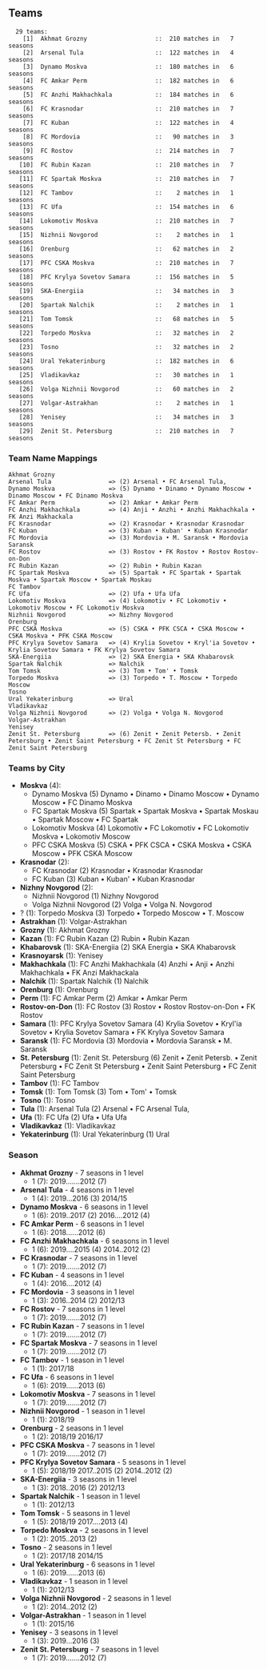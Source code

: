 ## Teams

```
  29 teams:
    [1]  Akhmat Grozny                   ::  210 matches in   7 seasons
    [2]  Arsenal Tula                    ::  122 matches in   4 seasons
    [3]  Dynamo Moskva                   ::  180 matches in   6 seasons
    [4]  FC Amkar Perm                   ::  182 matches in   6 seasons
    [5]  FC Anzhi Makhachkala            ::  184 matches in   6 seasons
    [6]  FC Krasnodar                    ::  210 matches in   7 seasons
    [7]  FC Kuban                        ::  122 matches in   4 seasons
    [8]  FC Mordovia                     ::   90 matches in   3 seasons
    [9]  FC Rostov                       ::  214 matches in   7 seasons
   [10]  FC Rubin Kazan                  ::  210 matches in   7 seasons
   [11]  FC Spartak Moskva               ::  210 matches in   7 seasons
   [12]  FC Tambov                       ::    2 matches in   1 seasons
   [13]  FC Ufa                          ::  154 matches in   6 seasons
   [14]  Lokomotiv Moskva                ::  210 matches in   7 seasons
   [15]  Nizhnii Novgorod                ::    2 matches in   1 seasons
   [16]  Orenburg                        ::   62 matches in   2 seasons
   [17]  PFC CSKA Moskva                 ::  210 matches in   7 seasons
   [18]  PFC Krylya Sovetov Samara       ::  156 matches in   5 seasons
   [19]  SKA-Energiia                    ::   34 matches in   3 seasons
   [20]  Spartak Nalchik                 ::    2 matches in   1 seasons
   [21]  Tom Tomsk                       ::   68 matches in   5 seasons
   [22]  Torpedo Moskva                  ::   32 matches in   2 seasons
   [23]  Tosno                           ::   32 matches in   2 seasons
   [24]  Ural Yekaterinburg              ::  182 matches in   6 seasons
   [25]  Vladikavkaz                     ::   30 matches in   1 seasons
   [26]  Volga Nizhnii Novgorod          ::   60 matches in   2 seasons
   [27]  Volgar-Astrakhan                ::    2 matches in   1 seasons
   [28]  Yenisey                         ::   34 matches in   3 seasons
   [29]  Zenit St. Petersburg            ::  210 matches in   7 seasons
```


### Team Name Mappings



```
Akhmat Grozny               
Arsenal Tula                => (2) Arsenal • FC Arsenal Tula,
Dynamo Moskva               => (5) Dynamo • Dinamo • Dynamo Moscow • Dinamo Moscow • FC Dinamo Moskva
FC Amkar Perm               => (2) Amkar • Amkar Perm
FC Anzhi Makhachkala        => (4) Anji • Anzhi • Anzhi Makhachkala • FK Anzi Makhackala
FC Krasnodar                => (2) Krasnodar • Krasnodar Krasnodar
FC Kuban                    => (3) Kuban • Kuban' • Kuban Krasnodar
FC Mordovia                 => (3) Mordovia • M. Saransk • Mordovia Saransk
FC Rostov                   => (3) Rostov • FK Rostov • Rostov Rostov-on-Don
FC Rubin Kazan              => (2) Rubin • Rubin Kazan
FC Spartak Moskva           => (5) Spartak • FC Spartak • Spartak Moskva • Spartak Moscow • Spartak Moskau
FC Tambov                   
FC Ufa                      => (2) Ufa • Ufa Ufa
Lokomotiv Moskva            => (4) Lokomotiv • FC Lokomotiv • Lokomotiv Moscow • FC Lokomotiv Moskva
Nizhnii Novgorod            => Nizhny Novgorod
Orenburg                    
PFC CSKA Moskva             => (5) CSKA • PFK CSCA • CSKA Moscow • CSKA Moskva • PFK CSKA Moscow
PFC Krylya Sovetov Samara   => (4) Krylia Sovetov • Kryl'ia Sovetov • Krylia Sovetov Samara • FK Krylya Sovetov Samara
SKA-Energiia                => (2) SKA Energia • SKA Khabarovsk
Spartak Nalchik             => Nalchik
Tom Tomsk                   => (3) Tom • Tom' • Tomsk
Torpedo Moskva              => (3) Torpedo • T. Moscow • Torpedo Moscow
Tosno                       
Ural Yekaterinburg          => Ural
Vladikavkaz                 
Volga Nizhnii Novgorod      => (2) Volga • Volga N. Novgorod
Volgar-Astrakhan            
Yenisey                     
Zenit St. Petersburg        => (6) Zenit • Zenit Petersb. • Zenit Petersburg • Zenit Saint Petersburg • FC Zenit St Petersburg • FC Zenit Saint Petersburg
```



### Teams by City

- **Moskva** (4): 
  - Dynamo Moskva  (5) Dynamo • Dinamo • Dinamo Moscow • Dynamo Moscow • FC Dinamo Moskva
  - FC Spartak Moskva  (5) Spartak • Spartak Moskva • Spartak Moskau • Spartak Moscow • FC Spartak
  - Lokomotiv Moskva  (4) Lokomotiv • FC Lokomotiv • FC Lokomotiv Moskva • Lokomotiv Moscow
  - PFC CSKA Moskva  (5) CSKA • PFK CSCA • CSKA Moskva • CSKA Moscow • PFK CSKA Moscow
- **Krasnodar** (2): 
  - FC Krasnodar  (2) Krasnodar • Krasnodar Krasnodar
  - FC Kuban  (3) Kuban • Kuban' • Kuban Krasnodar
- **Nizhny Novgorod** (2): 
  - Nizhnii Novgorod  (1) Nizhny Novgorod
  - Volga Nizhnii Novgorod  (2) Volga • Volga N. Novgorod
- ? (1): Torpedo Moskva  (3) Torpedo • Torpedo Moscow • T. Moscow
- **Astrakhan** (1): Volgar-Astrakhan 
- **Grozny** (1): Akhmat Grozny 
- **Kazan** (1): FC Rubin Kazan  (2) Rubin • Rubin Kazan
- **Khabarovsk** (1): SKA-Energiia  (2) SKA Energia • SKA Khabarovsk
- **Krasnoyarsk** (1): Yenisey 
- **Makhachkala** (1): FC Anzhi Makhachkala  (4) Anzhi • Anji • Anzhi Makhachkala • FK Anzi Makhackala
- **Nalchik** (1): Spartak Nalchik  (1) Nalchik
- **Orenburg** (1): Orenburg 
- **Perm** (1): FC Amkar Perm  (2) Amkar • Amkar Perm
- **Rostov-on-Don** (1): FC Rostov  (3) Rostov • Rostov Rostov-on-Don • FK Rostov
- **Samara** (1): PFC Krylya Sovetov Samara  (4) Krylia Sovetov • Kryl'ia Sovetov • Krylia Sovetov Samara • FK Krylya Sovetov Samara
- **Saransk** (1): FC Mordovia  (3) Mordovia • Mordovia Saransk • M. Saransk
- **St. Petersburg** (1): Zenit St. Petersburg  (6) Zenit • Zenit Petersb. • Zenit Petersburg • FC Zenit St Petersburg • Zenit Saint Petersburg • FC Zenit Saint Petersburg
- **Tambov** (1): FC Tambov 
- **Tomsk** (1): Tom Tomsk  (3) Tom • Tom' • Tomsk
- **Tosno** (1): Tosno 
- **Tula** (1): Arsenal Tula  (2) Arsenal • FC Arsenal Tula,
- **Ufa** (1): FC Ufa  (2) Ufa • Ufa Ufa
- **Vladikavkaz** (1): Vladikavkaz 
- **Yekaterinburg** (1): Ural Yekaterinburg  (1) Ural




### Season

- **Akhmat Grozny** - 7 seasons in 1 level
  - 1 (7): 2019.......2012 (7)
- **Arsenal Tula** - 4 seasons in 1 level
  - 1 (4): 2019...2016 (3) 2014/15
- **Dynamo Moskva** - 6 seasons in 1 level
  - 1 (6): 2019..2017 (2) 2016....2012 (4)
- **FC Amkar Perm** - 6 seasons in 1 level
  - 1 (6): 2018......2012 (6)
- **FC Anzhi Makhachkala** - 6 seasons in 1 level
  - 1 (6): 2019....2015 (4) 2014..2012 (2)
- **FC Krasnodar** - 7 seasons in 1 level
  - 1 (7): 2019.......2012 (7)
- **FC Kuban** - 4 seasons in 1 level
  - 1 (4): 2016....2012 (4)
- **FC Mordovia** - 3 seasons in 1 level
  - 1 (3): 2016..2014 (2) 2012/13
- **FC Rostov** - 7 seasons in 1 level
  - 1 (7): 2019.......2012 (7)
- **FC Rubin Kazan** - 7 seasons in 1 level
  - 1 (7): 2019.......2012 (7)
- **FC Spartak Moskva** - 7 seasons in 1 level
  - 1 (7): 2019.......2012 (7)
- **FC Tambov** - 1 season in 1 level
  - 1 (1): 2017/18
- **FC Ufa** - 6 seasons in 1 level
  - 1 (6): 2019......2013 (6)
- **Lokomotiv Moskva** - 7 seasons in 1 level
  - 1 (7): 2019.......2012 (7)
- **Nizhnii Novgorod** - 1 season in 1 level
  - 1 (1): 2018/19
- **Orenburg** - 2 seasons in 1 level
  - 1 (2): 2018/19 2016/17
- **PFC CSKA Moskva** - 7 seasons in 1 level
  - 1 (7): 2019.......2012 (7)
- **PFC Krylya Sovetov Samara** - 5 seasons in 1 level
  - 1 (5): 2018/19 2017..2015 (2) 2014..2012 (2)
- **SKA-Energiia** - 3 seasons in 1 level
  - 1 (3): 2018..2016 (2) 2012/13
- **Spartak Nalchik** - 1 season in 1 level
  - 1 (1): 2012/13
- **Tom Tomsk** - 5 seasons in 1 level
  - 1 (5): 2018/19 2017....2013 (4)
- **Torpedo Moskva** - 2 seasons in 1 level
  - 1 (2): 2015..2013 (2)
- **Tosno** - 2 seasons in 1 level
  - 1 (2): 2017/18 2014/15
- **Ural Yekaterinburg** - 6 seasons in 1 level
  - 1 (6): 2019......2013 (6)
- **Vladikavkaz** - 1 season in 1 level
  - 1 (1): 2012/13
- **Volga Nizhnii Novgorod** - 2 seasons in 1 level
  - 1 (2): 2014..2012 (2)
- **Volgar-Astrakhan** - 1 season in 1 level
  - 1 (1): 2015/16
- **Yenisey** - 3 seasons in 1 level
  - 1 (3): 2019...2016 (3)
- **Zenit St. Petersburg** - 7 seasons in 1 level
  - 1 (7): 2019.......2012 (7)

